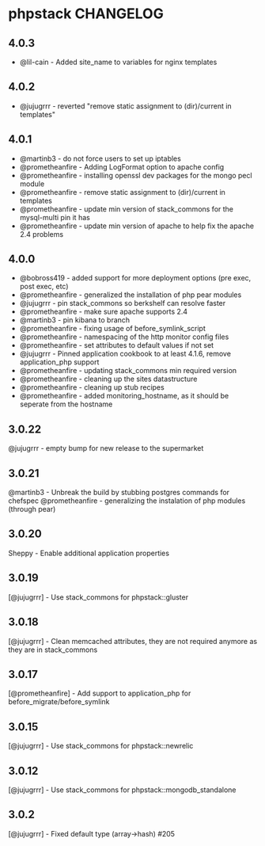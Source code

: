 phpstack CHANGELOG
==================

4.0.3
------
* @lil-cain - Added site_name to variables for nginx templates

4.0.2
------

* @jujugrrr - reverted "remove static assignment to (dir)/current in templates"

4.0.1
------

* @martinb3 - do not force users to set up iptables
* @prometheanfire - Adding LogFormat option to apache config
* @prometheanfire - installing openssl dev packages for the mongo pecl module
* @prometheanfire - remove static assignment to (dir)/current in templates
* @prometheanfire - update min version of stack_commons for the mysql-multi pin it has
* @prometheanfire - update min version of apache to help fix the apache 2.4 problems

4.0.0
------

* @bobross419 - added support for more deployment options (pre exec, post exec, etc)
* @prometheanfire - generalized the installation of php pear modules
* @jujugrrr - pin stack_commons so berkshelf can resolve faster
* @prometheanfire - make sure apache supports 2.4
* @martinb3 - pin kibana to branch
* @prometheanfire - fixing usage of before_symlink_script
* @prometheanfire - namespacing of the http monitor config files
* @prometheanfire - set attributes to default values if not set
* @jujugrrr - Pinned application cookbook to at least 4.1.6, remove application_php support
* @prometheanfire - updating stack_commons min required version
* @prometheanfire - cleaning up the sites datastructure
* @prometheanfire - cleaning up stub recipes
* @prometheanfire - added monitoring_hostname, as it should be seperate from the hostname

3.0.22
------
@jujugrrr - empty bump for new release to the supermarket

3.0.21
------
@martinb3 - Unbreak the build by stubbing postgres commands for chefspec
@prometheanfire - generalizing the instalation of php modules (through pear)

3.0.20
------
Sheppy - Enable additional application properties

3.0.19
------
[@jujugrrr] - Use stack_commons for phpstack::gluster

3.0.18
------
[@jujugrrr] - Clean memcached attributes, they are not required anymore as they are in stack_commons

3.0.17
------
[@prometheanfire] - Add support to application_php for before_migrate/before_symlink

3.0.15
------
[@jujugrrr] - Use stack_commons for phpstack::newrelic

3.0.12
------
[@jujugrrr] - Use stack_commons for phpstack::mongodb_standalone

3.0.2
------
[@jujugrrr] - Fixed default type (array->hash) #205

